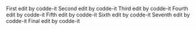 First edit by codde-it
Second edit by codde-it
Third edit by codde-it
Fourth edit by codde-it
Fifth edit by codde-it
Sixth edit by codde-it
Seventh edit by codde-it
Final edit by codde-it
